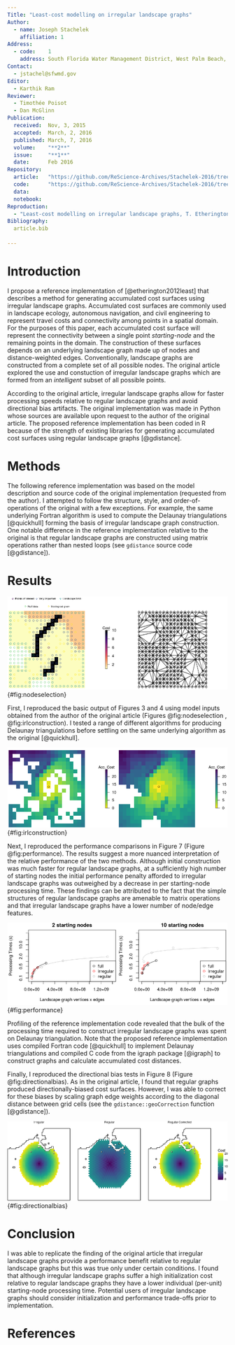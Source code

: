 ```yaml
---
Title: "Least-cost modelling on irregular landscape graphs"
Author:
  - name: Joseph Stachelek
    affiliation: 1
Address:
  - code:    1
    address: South Florida Water Management District, West Palm Beach, Florida, USA
Contact:
  - jstachel@sfwmd.gov
Editor:
  - Karthik Ram
Reviewer:
  - Timothée Poisot
  - Dan McGlinn
Publication:
  received:  Nov, 3, 2015
  accepted:  March, 2, 2016
  published: March, 7, 2016
  volume:    "**2**"
  issue:     "**1**"
  date:      Feb 2016
Repository:
  article:   "https://github.com/ReScience-Archives/Stachelek-2016/tree/master/article"
  code:      "https://github.com/ReScience-Archives/Stachelek-2016/tree/master/code"
  data:      
  notebook:  
Reproduction:
  - "Least-cost modelling on irregular landscape graphs, T. Etherington, Landscape Ecology, 2012."
Bibliography:
  article.bib

---
```


# Introduction

I propose a reference implementation of [@etherington2012least] that describes a method for generating accumulated cost surfaces using irregular landscape graphs. Accumulated cost surfaces are commonly used in landscape ecology, autonomous navigation, and civil engineering to represent travel costs and connectivity among points in a spatial domain. For the purposes of this paper, each accumulated cost surface will represent the connectivity between a single point _starting-node_ and the remaining points in the domain. The construction of these surfaces depends on an underlying landscape graph made up of nodes and distance-weighted edges. Conventionally, landscape graphs are constructed from a complete set of all possible nodes. The original article explored the use and constuction of irregular landscape graphs which are formed from an _intelligent_ subset of all possible points.

According to the original article, irregular landscape graphs allow for faster processing speeds relative to regular landscape graphs and avoid directional bias artifacts. The original implementation was made in Python whose sources are available upon request to the author of the original article. The proposed reference implementation has been coded in R because of the strength of existing libraries for generating accumulated cost surfaces using regular landscape graphs [@gdistance]. 

# Methods

The following reference implementation was based on the model description and source code of the original implementation (requested from the author). I attempted to follow the structure, style, and order-of-operations of the original with a few exceptions. For example, the same underlying Fortran algorithm is used to compute the Delaunay triangulations [@quickhull] forming the basis of irregular landscape graph construction. One notable difference in the reference implementation relative to the original is that regular landscape graphs are constructed using matrix operations rather than nested loops (see `gdistance` source code [@gdistance]). 

# Results

![Node-edge selection ensures that all relevant landscape features are retained in the accumulated cost surface. Note that the triangulation in the second panel incudes Null data nodes. These are trimmed prior to construction of the final graph.](node-edge_selection.png){#fig:nodeselection}

First, I reproduced the basic output of Figures 3 and 4 using model inputs obtained from the author of the original article (Figures @fig:nodeselection , @fig:irlconstruction). I tested a range of different algorithms for producing Delaunay triangulations before settling on the same underlying algorithm as the original [@quickhull].

![Accumlated cost surface construction begins by traversing the graph from the starting-node (open circle) to the remaining points in the landscape graph. In the final step, missing nodes are imputed according to a nearest neighbor selection.](irl-construction.png){#fig:irlconstruction}

Next, I reproduced the performance comparisons in Figure 7 (Figure @fig:performance). The results suggest a more nuanced interpretation of the relative performance of the two methods. Although initial construction was much faster for regular landscape graphs, at a sufficiently high number of starting nodes the initial performance penalty afforded to irregular landscape graphs was outweighed by a decrease in per starting-node processing time. These findings can be attributed to the fact that the simple structures of regular landscape graphs are amenable to matrix operations and that irregular landscape graphs have a lower number of node/edge features.

![Performance comparisons between regular and irregular landscape graphs. Note that for only two source cells, the performance benefit realized by the irregular landscape graph was outweighed by a higher initialization cost.](processing-speed.png){#fig:performance}

Profiling of the reference implementation code revealed that the bulk of the processing time required to construct irregular landscape graphs was spent on Delaunay triangulation. Note that the proposed reference implementation uses compiled Fortran code [@quickhull] to implement Delaunay triangulations and compiled C code from the igraph package [@igraph] to construct graphs and calculate accumulated cost distances. 

Finally, I reproduced the directional bias tests in Figure 8 (Figure @fig:directionalbias). As in the original article, I found that regular graphs produced directionally-biased cost surfaces. However, I was able to correct for these biases by scaling graph edge weights according to the diagonal distance between grid cells (see the `gdistance::geoCorrection` function [@gdistance]).

![Comparison of directional bias between irregular, regular, and corrected-regular landscape graphs.](directional_bias-1.png){#fig:directionalbias}

# Conclusion

I was able to replicate the finding of the original article that irregular landscape graphs provide a performance benefit relative to regular landscape graphs but this was true only under certain conditions. I found that although irregular landscape graphs suffer a high initialization cost relative to regular landscape graphs they have a lower individual (per-unit) starting-node processing time. Potential users of irregular landscape graphs should consider initialization and performance trade-offs prior to implementation.

# References
